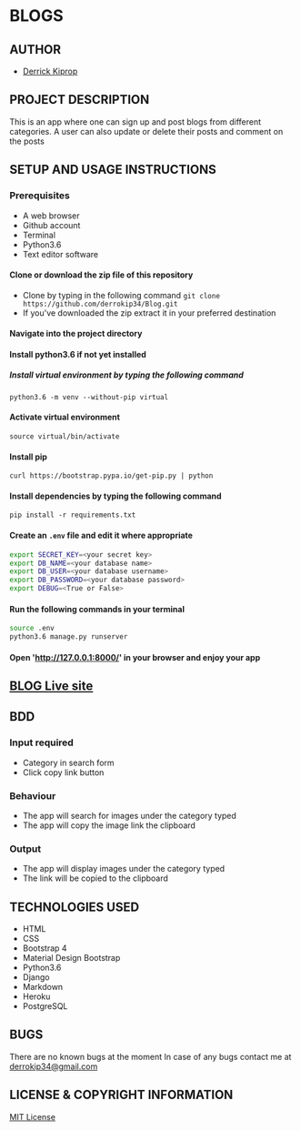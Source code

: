# BLOGS

## AUTHOR
- [Derrick Kiprop](https://github.com/derrokip34)

## PROJECT DESCRIPTION
This is an app where one can sign up and post blogs from different categories. A user can also update or delete their posts and comment on the posts

## SETUP AND USAGE INSTRUCTIONS
### Prerequisites
- A web browser
- Github account
- Terminal
- Python3.6
- Text editor software

#### Clone or download the zip file of this repository
- Clone by typing in the following command `git clone https://github.com/derrokip34/Blog.git`
- If you've downloaded the zip extract it in your preferred destination

#### Navigate into the project directory

#### Install python3.6 if not yet installed

##### Install virtual environment by typing the following command
`python3.6 -m venv --without-pip virtual`

#### Activate virtual environment
`source virtual/bin/activate`

#### Install pip
`curl https://bootstrap.pypa.io/get-pip.py | python`

#### Install dependencies by typing the following command
`pip install -r requirements.txt`

#### Create an `.env` file and edit it where appropriate
```bash
export SECRET_KEY=<your secret key>
export DB_NAME=<your database name>
export DB_USER=<your database username>
export DB_PASSWORD=<your database password>
export DEBUG=<True or False>
```
#### Run the following commands in your terminal
```bash
source .env
python3.6 manage.py runserver
```

#### Open 'http://127.0.0.1:8000/' in your browser and enjoy your app

## [BLOG Live site](https://gallery-3.herokuapp.com/)

## BDD
### Input required
- Category in search form
- Click copy link button

### Behaviour
- The app will search for images under the category typed
- The app will copy the image link the clipboard

### Output
- The app will display images under the category typed
- The link will be copied to the clipboard

## TECHNOLOGIES USED
- HTML
- CSS
- Bootstrap 4
- Material Design Bootstrap
- Python3.6
- Django
- Markdown
- Heroku
- PostgreSQL

## BUGS
There are no known bugs at the moment
In case of any bugs contact me at derrokip34@gmail.com

## LICENSE & COPYRIGHT INFORMATION
[MIT License](https://github.com/derrokip34/Photos-gallery/blob/aster/license.md)
